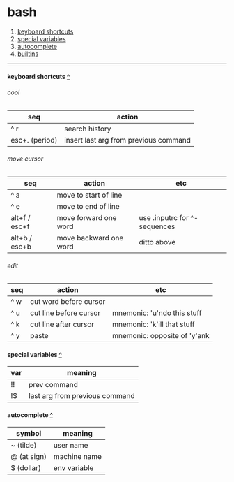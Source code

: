 # <a name="top"></a>bash

1. [keyboard shortcuts](#keyboard-shortcuts)
2. [special variables](#special-variables)
3. [autocomplete](#autocomplete)
4. [builtins](#builtins)

---


#### <a name="keyboard-shortcuts"></a> keyboard shortcuts [\^](#top)

###### cool
|seq            |action
|---            |---
|^ r            | search history 
|esc+. (period) | insert last arg from previous command

###### move cursor

|seq            |action           |etc
|---            |---              |---
|^ a            |move to start of line
|^ e            |move to end of line
|alt+f / esc+f   |move forward one word | use .inputrc for ^-sequences
|alt+b / esc+b   |move backward one word| ditto above


###### edit
|seq          |action           |etc
|---          |---              |---
|^ w          |cut word before cursor
|^ u          |cut line before cursor | mnemonic: 'u'ndo this stuff
|^ k          |cut line after cursor | mnemonic: 'k'ill that stuff
|^ y          |paste            |mnemonic: opposite of 'y'ank

#### <a name="special-variables"></a>  special variables [\^](#top)

|var          |meaning
|---          |---
|!!           |prev command
|!$           |last arg from previous command


#### <a name="autocomplete"></a> autocomplete [\^](#top)

|symbol         |meaning
|---            |---
| ~ (tilde)     |user name
| @ (at sign)   |machine name
| $ (dollar)    | env variable

